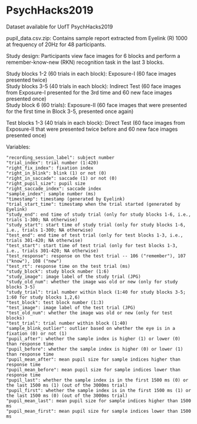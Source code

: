 # PsychHacks2019
Dataset available for UofT PsychHacks2019

pupil_data.csv.zip: Contains sample report extracted from Eyelink (R) 1000 at frequency of 20Hz for 48 participants.

Study design:
Participants view face images for 6 blocks and perform a remember-know-new (RKN) recognition task in the last 3 blocks.

Study blocks 1-2 (60 trials in each block): Exposure-I (60 face images presented twice)<br/>
Study blocks 3-5 (40 trials in each block): Indirect Test (60 face images from Exposure-I presented for the 3rd time and 60 new face images presented once)<br/>
Study block 6 (60 trials): Exposure-II (60 face images that were presented for the first time in Block 3-5, presented once again)<br/>

Test blocks 1-3 (40 trials in each block): Direct Test (60 face images from Exposure-II that were presented twice before and 60 new face images presented once)<br/>

Variables:<br/>
```
"recording_session_label": subject number
"trial_index": trial number (1:420)
"right_fix_index": fixation index
"right_in_blink": blink (1) or not (0)
"right_in_saccade": saccade (1) or not (0)
"right_pupil_size": pupil size
"right_saccade_index": saccade index
"sample_index": sample number (ms)
"timestamp": timestamp (generated by Eyelink)
"trial_start_time": timestamp when the trial started (generated by Eyelink)
"study_end": end time of study trial (only for study blocks 1-6, i.e., trials 1-300; NA otherwise)
"study_start": start time of study trial (only for study blocks 1-6, i.e., trials 1-300; NA otherwise)
"test_end": end time of test trial (only for test blocks 1-3, i.e., trials 301-420; NA otherwise)
"test_start": start time of test trial (only for test blocks 1-3, i.e., trials 301-420; NA otherwise)
"test_response": response on the test trial -- 106 ("remember"), 107 ("know"), 108 ("new")
"test_rt": response time on the test trial (ms)
"study_block": study block number (1:6)
"study_image": image label of the study trial (JPG)
"study_old_num": whether the image was old or new (only for study blocks 3-5)
"study_trial": trial number within block (1:40 for study blocks 3-5; 1:60 for study blocks 1,2,6)
"test_block": test block number (1:3)
"test_image": image label of the test trial (JPG)
"test_old_num": whether the image was old or new (only for test blocks)
"test_trial": trial number within block (1:40)
"sample_blink_outlier": outlier based on whether the eye is in a fixation (0) or not (1)
"pupil_after": whether the sample index is higher (1) or lower (0) than response time
"pupil_before": whether the sample index is higher (0) or lower (1) than response time
"pupil_mean_after": mean pupil size for sample indices higher than response time
"pupil_mean_before": mean pupil size for sample indices lower than response time
"pupil_last": whether the sample index is in the first 1500 ms (0) or the last 1500 ms (1) (out of the 3000ms trial)
"pupil_first": whether the sample index is in the first 1500 ms (1) or the last 1500 ms (0) (out of the 3000ms trial)
"pupil_mean_last": mean pupil size for sample indices higher than 1500 ms
"pupil_mean_first": mean pupil size for sample indices lower than 1500 ms
```
